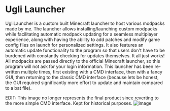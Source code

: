 # Ugli Launcher
UgliLauncher is a custom built Minecraft launcher to host various modpacks made by me. The launcher allows installing/launching custom modpacks while facilitating automatic modpack updating for a seamless multiplayer experience, along with having the ability to add patches and modify game config files on launch for personalized settings. It also features an automatic update functionality to the program so that users don't have to be burdened with constantly checking for updates themselves. It all just works! All modpacks are passed directly to the official Minecraft launcher, so this program will not ask for your login information. This launcher has been re-written multiple times, first existing with a CMD interface, then with a fancy GUI, then returning to the classic CMD interface (because lets be honest, the GUI required significantly more effort to update and maintain compared to a bat file).

EDIT: This image no longer represents the final product since reverting to the more simple CMD interface. Kept for historical purposes.
![image](https://github.com/user-attachments/assets/6bcd8189-3d6f-4256-a1d8-04604c177987)
